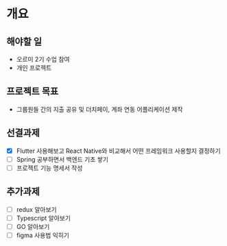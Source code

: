# 개요
## 해야할 일
- 오르미 2기 수업 참여
- 개인 프로젝트
## 프로젝트 목표
- 그룹원들 간의 지출 공유 및 더치페이, 계좌 연동 어플리케이션 제작<br>
## 선결과제
- [x] Flutter 사용해보고 React Native와 비교해서 어떤 프레임워크 사용할지 결정하기
- [ ] Spring 공부하면서 백엔드 기초 쌓기
- [ ] 프로젝트 기능 명세서 작성
## 추가과제
- [ ] redux 알아보기
- [ ] Typescript 알아보기
- [ ] GO 알아보기
- [ ] figma 사용법 익히기